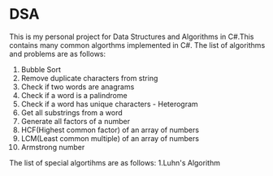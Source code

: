 # DSA
This is my personal project for Data Structures and Algorithms in C#.This contains many common algorthms implemented in C#.
The list of algorithms and problems are as follows:
1. Bubble Sort
2. Remove duplicate characters from string
3. Check if two words are anagrams
4. Check if a word is a palindrome 
5. Check if a word has unique characters - Heterogram 
6. Get all substrings from a word
7. Generate all factors of a number 
8. HCF(Highest common factor) of an array of numbers
9. LCM(Least common multiple) of an array of numbers 
10. Armstrong number 

The list of special algortihms are as follows:
1.Luhn's Algorithm 